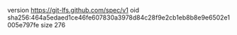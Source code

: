 version https://git-lfs.github.com/spec/v1
oid sha256:464a5edaed1ce46fe607830a3978d84c28f9e2cb1eb8b8e9e6502e1005e797fe
size 276
